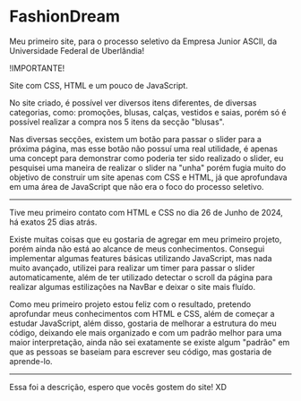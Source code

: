 # FashionDream
Meu primeiro site, para o processo seletivo da Empresa Junior ASCII, da Universidade Federal de Uberlândia!

!IMPORTANTE!

Site com CSS, HTML e um pouco de JavaScript.

No site criado, é possível ver diversos itens diferentes, de diversas categorias, como: promoções, blusas, calças, vestidos e saias, porém só é possível realizar a compra 
nos 5 itens da secção "blusas".

Nas diversas secções, existem um botão para passar o slider para a próxima página, mas esse botão não possuí uma real utilidade, é apenas uma concept para demonstrar como
poderia ter sido realizado o slider, eu pesquisei uma maneira de realizar o slider na "unha" porém fugia muito do objetivo de construir um site apenas com CSS e HTML, já que
aprofundava em uma área de JavaScript que não era o foco do processo seletivo.

-------------------------------------------------------------------------------------------------------------------------------------------------------------------------------

Tive meu primeiro contato com HTML e CSS no dia 26 de Junho de 2024, há exatos 25 dias atrás.

Existe muitas coisas que eu gostaria de agregar em meu primeiro projeto, porém ainda não está ao alcance de meus conhecimentos. Consegui implementar algumas features básicas
utilizando JavaScript, mas nada muito avançado, utilizei para realizar um timer para passar o slider automaticamente, além de ter utilizado detectar o scroll da página para 
realizar algumas estilizações na NavBar e deixar o site mais fluído.

Como meu primeiro projeto estou feliz com o resultado, pretendo aprofundar meus conhecimentos com HTML e CSS, além de começar a estudar JavaScript, além disso, gostaria de melhorar
a estrutura do meu código, deixando ele mais organizado e com um padrão melhor para uma maior interpretação, ainda não sei exatamente se existe algum "padrão" em que as pessoas
se baseiam para escrever seu código, mas gostaria de aprende-lo.

-------------------------------------------------------------------------------------------------------------------------------------------------------------------------------

Essa foi a descrição, espero que vocês gostem do site! XD
